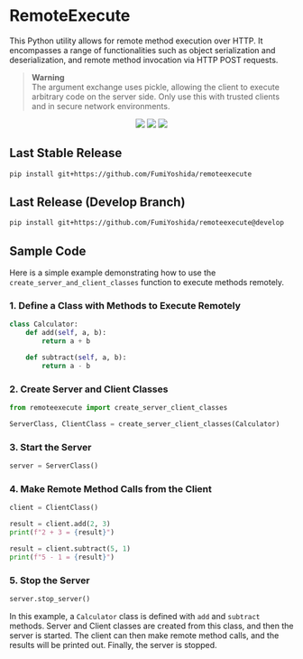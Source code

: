 
# RemoteExecute
This Python utility allows for remote method execution over HTTP. It encompasses a range of functionalities such as object serialization and deserialization, and remote method invocation via HTTP POST requests.

> **Warning**<br>
> The argument exchange uses pickle, allowing the client to execute arbitrary code on the server side. Only use this with trusted clients and in secure network environments.

<p align="center">
 <img src="https://img.shields.io/badge/python-v3.9+-blue.svg">
 <img src="https://img.shields.io/badge/contributions-welcome-orange.svg">
 <a href="https://opensource.org/licenses/MIT">
  <img src="https://img.shields.io/badge/license-MIT-blue.svg">
 </a>
</p>

## Last Stable Release
```bash
pip install git+https://github.com/FumiYoshida/remoteexecute
```
## Last Release (Develop Branch)
```bash
pip install git+https://github.com/FumiYoshida/remoteexecute@develop
```

## Sample Code

Here is a simple example demonstrating how to use the `create_server_and_client_classes` function to execute methods remotely.

### 1. Define a Class with Methods to Execute Remotely

```python
class Calculator:
    def add(self, a, b):
        return a + b

    def subtract(self, a, b):
        return a - b
```

### 2. Create Server and Client Classes

```python
from remoteexecute import create_server_client_classes

ServerClass, ClientClass = create_server_client_classes(Calculator)
```

### 3. Start the Server

```python
server = ServerClass()
```

### 4. Make Remote Method Calls from the Client

```python
client = ClientClass()

result = client.add(2, 3)
print(f"2 + 3 = {result}")

result = client.subtract(5, 1)
print(f"5 - 1 = {result}")
```

### 5. Stop the Server

```python
server.stop_server()
```

In this example, a `Calculator` class is defined with `add` and `subtract` methods. Server and Client classes are created from this class, and then the server is started. The client can then make remote method calls, and the results will be printed out. Finally, the server is stopped.
